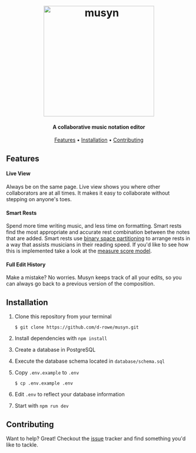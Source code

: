 <h1 align="center">
  <br>
  <img src="https://i.imgur.com/4RZYKjf.png" alt="musyn" width="300">
</h1>
<h4 align="center">A collaborative music notation editor</h4>

<p align="center">
  <a href="#features">Features</a> •
  <a href="#installation">Installation</a> •
  <a href="#download">Contributing</a>
</p>

## Features

#### Live View

Always be on the same page. Live view shows you where other collaborators are at all times. It makes it easy to collaborate without stepping on anyone's toes.

#### Smart Rests

Spend more time writing music, and less time on formatting. Smart rests find the most appropriate and accurate rest combination between the notes that are added. Smart rests use [binary space partitioning](https://en.wikipedia.org/wiki/Binary_space_partitioning) to arrange rests in a way that assists musicians in their reading speed. If you'd like to see how this is implemented take a look at the [measure score model](https://github.com/d-rowe/musyn/blob/9fb11ce45a8bfccb8aca6e4cd91801c2265c4357/client/src/editor/score/components/measure/models/score.js).

#### Full Edit History

Make a mistake? No worries. Musyn keeps track of all your edits, so you can always go back to a previous version of the composition.

## Installation

1. Clone this repository from your terminal

   `$ git clone https://github.com/d-rowe/musyn.git`

2. Install dependencies with `npm install`

3. Create a database in PostgreSQL

4. Execute the database schema located in `database/schema.sql`

5. Copy `.env.example` to `.env`

   `$ cp .env.example .env`

6. Edit `.env` to reflect your database information

7. Start with `npm run dev`

## Contributing

Want to help? Great! Checkout the [issue](https://github.com/d-rowe/musyn/issues) tracker and find something you'd like to tackle.